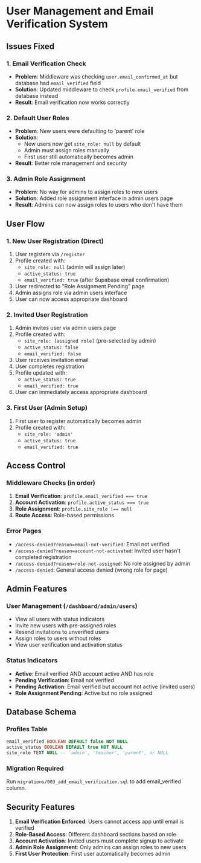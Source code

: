 # User Management and Email Verification System

## Issues Fixed

### 1. Email Verification Check
- **Problem**: Middleware was checking `user.email_confirmed_at` but database had `email_verified` field
- **Solution**: Updated middleware to check `profile.email_verified` from database instead
- **Result**: Email verification now works correctly

### 2. Default User Roles
- **Problem**: New users were defaulting to 'parent' role
- **Solution**: 
  - New users now get `site_role: null` by default
  - Admin must assign roles manually
  - First user still automatically becomes admin
- **Result**: Better role management and security

### 3. Admin Role Assignment
- **Problem**: No way for admins to assign roles to new users
- **Solution**: Added role assignment interface in admin users page
- **Result**: Admins can now assign roles to users who don't have them

## User Flow

### 1. New User Registration (Direct)
1. User registers via `/register`
2. Profile created with:
   - `site_role: null` (admin will assign later)
   - `active_status: true`
   - `email_verified: true` (after Supabase email confirmation)
3. User redirected to "Role Assignment Pending" page
4. Admin assigns role via admin users interface
5. User can now access appropriate dashboard

### 2. Invited User Registration
1. Admin invites user via admin users page
2. Profile created with:
   - `site_role: [assigned role]` (pre-selected by admin)
   - `active_status: false`
   - `email_verified: false`
3. User receives invitation email
4. User completes registration
5. Profile updated with:
   - `active_status: true`
   - `email_verified: true`
6. User can immediately access appropriate dashboard

### 3. First User (Admin Setup)
1. First user to register automatically becomes admin
2. Profile created with:
   - `site_role: 'admin'`
   - `active_status: true`
   - `email_verified: true`

## Access Control

### Middleware Checks (in order)
1. **Email Verification**: `profile.email_verified === true`
2. **Account Activation**: `profile.active_status === true`
3. **Role Assignment**: `profile.site_role !== null`
4. **Route Access**: Role-based permissions

### Error Pages
- `/access-denied?reason=email-not-verified`: Email not verified
- `/access-denied?reason=account-not-activated`: Invited user hasn't completed registration
- `/access-denied?reason=role-not-assigned`: No role assigned by admin
- `/access-denied`: General access denied (wrong role for page)

## Admin Features

### User Management (`/dashboard/admin/users`)
- View all users with status indicators
- Invite new users with pre-assigned roles
- Resend invitations to unverified users
- Assign roles to users without roles
- View user verification and activation status

### Status Indicators
- **Active**: Email verified AND account active AND has role
- **Pending Verification**: Email not verified
- **Pending Activation**: Email verified but account not active (invited users)
- **Role Assignment Pending**: Active but no role assigned

## Database Schema

### Profiles Table
```sql
email_verified BOOLEAN DEFAULT false NOT NULL
active_status BOOLEAN DEFAULT true NOT NULL
site_role TEXT NULL -- 'admin', 'teacher', 'parent', or NULL
```

### Migration Required
Run `migrations/003_add_email_verification.sql` to add email_verified column.

## Security Features

1. **Email Verification Enforced**: Users cannot access app until email is verified
2. **Role-Based Access**: Different dashboard sections based on role
3. **Account Activation**: Invited users must complete signup to activate
4. **Admin Role Assignment**: Only admins can assign roles to new users
5. **First User Protection**: First user automatically becomes admin
